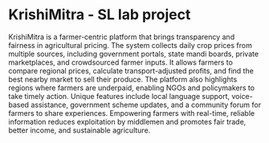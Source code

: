 # KrishiMitra - SL lab project
KrishiMitra is a farmer-centric platform that brings transparency and fairness in agricultural pricing. The system collects daily crop prices from multiple sources, including government portals, state mandi boards, private marketplaces, and crowdsourced farmer inputs. It allows farmers to compare regional prices, calculate transport-adjusted profits, and find the best nearby market to sell their produce. The platform also highlights regions where farmers are underpaid, enabling NGOs and policymakers to take timely action. Unique features include local language support, voice-based assistance, government scheme updates, and a community forum for farmers to share experiences. Empowering farmers with real-time, reliable information reduces exploitation by middlemen and promotes fair trade, better income, and sustainable agriculture.
